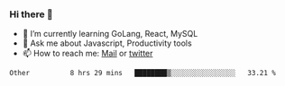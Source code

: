 ### Hi there 👋

- 🌱 I’m currently learning GoLang, React, MySQL
- 💬 Ask me about Javascript, Productivity tools 
- 📫 How to reach me: [Mail](mailto:kvaishak47@gmail.com) or [twitter](https://twitter.com/kvaish4k)

<!--START_SECTION:waka-->

```text
Other          8 hrs 29 mins   ████████▒░░░░░░░░░░░░░░░░   33.21 %
```

<!--END_SECTION:waka-->
